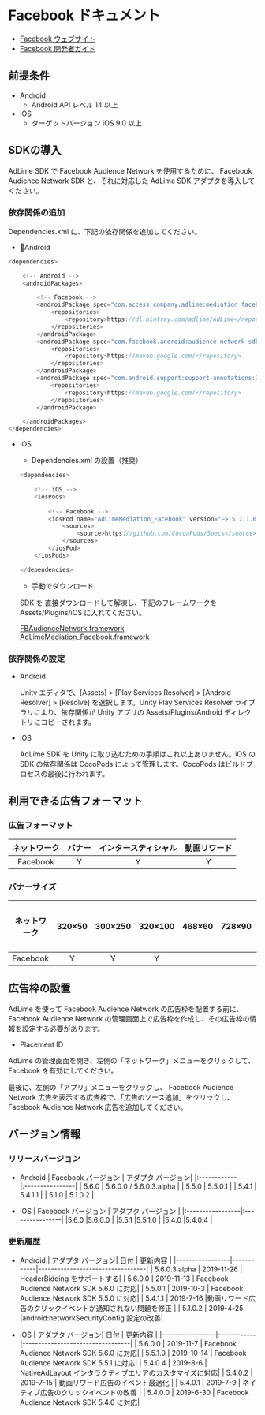 # Facebook ドキュメント
- [Facebook ウェブサイト](https://business.facebook.com/pub/home)
- [Facebook 開発者ガイド](https://developers.facebook.com/docs/audience-network/unity)

## 前提条件
- Android
    - Android API レベル 14 以上
- iOS
    - ターゲットバージョン iOS 9.0 以上

## SDKの導入
AdLime SDK で Facebook Audience Network を使用するために、 Facebook Audience Network SDK と、それに対応した AdLime SDK アダプタを導入してください。

### 依存関係の追加
 Dependencies.xml に、下記の依存関係を追加してください。
- Android
```csharp
<dependencies>

    <!-- Android -->
    <androidPackages>

        <!-- Facebook -->
        <androidPackage spec="com.access_company.adlime:mediation_facebook:6.2.0.0.alpha">
            <repositories>
                <repository>https://dl.bintray.com/adlime/AdLime</repository>
            </repositories>
        </androidPackage>
        <androidPackage spec="com.facebook.android:audience-network-sdk:6.2.0">
            <repositories>
                <repository>https://maven.google.com/</repository>
            </repositories>
        </androidPackage>
        <androidPackage spec="com.android.support:support-annotations:28.0.0">
            <repositories>
                <repository>https://maven.google.com/</repository>
            </repositories>
        </androidPackage>

    </androidPackages>
</dependencies>
```

- iOS
    - Dependencies.xml の設置（推奨）
    ```csharp
    <dependencies>

        <!-- iOS -->
        <iosPods>
        
            <!-- Facebook -->
            <iosPod name="AdLimeMediation_Facebook" version="~> 5.7.1.0">
                <sources>
                    <source>https://github.com/CocoaPods/Specs</source>
                </sources>
            </iosPod>
        </iosPods>

    </dependencies>
    ```
    - 手動でダウンロード

    SDK を 直接ダウンロードして解凍し、下記のフレームワークを Assets/Plugins/iOS に入れてください。
    
    [FBAudienceNetwork.framework](https://github.com/Ham-mer/AdLime-iOS-Pub/raw/master/DownloadZip/Networks/FBAudienceNetwork/FBAudienceNetwork_5.7.1.zip)<br>
    [AdLimeMediation_Facebook.framework](https://github.com/Ham-mer/AdLime-iOS-Pub/raw/master/DownloadZip/AdLimeMediation_Facebook/5.7.1.0.zip)

### 依存関係の設定
- Android

    Unity エディタで、[Assets] > [Play Services Resolver] > [Android Resolver] > [Resolve] を選択します。Unity Play Services Resolver ライブラリにより、依存関係が Unity アプリの Assets/Plugins/Android ディレクトリにコピーされます。

- iOS

    AdLime SDK を Unity に取り込むための手順はこれ以上ありません。iOS の SDK の依存関係は CocoPods によって管理します。CocoPods はビルドプロセスの最後に行われます。

## 利用できる広告フォーマット

### 広告フォーマット
|ネットワーク|バナー   |インタースティシャル         |動画リワード |
|:-----:|:----:|:----------:|:------:|
|Facebook  |Y     | Y          |Y       |

### バナーサイズ
|ネットワーク  |320×50  |300×250   |320×100  |468×60  |728×90  |スマート    |
|:-------:|:------:|:--------:|:-------:|:------:|:------:|:-------:|
|Facebook    |Y       |Y         |Y        |        |        |         |

## 広告枠の設置
AdLime を使って Facebook Audience Network の広告枠を配置する前に、Facebook Audience Network の管理画面上で広告枠を作成し、その広告枠の情報を設定する必要があります。
- Placement ID

AdLime の管理画面を開き、左側の「ネットワーク」メニューをクリックして、 Facebook を有効にしてください。

最後に、左側の「アプリ」メニューをクリックし、 Facebook Audience Network 広告を表示する広告枠で、「広告のソース追加」をクリックし、 Facebook Audience Network 広告を追加してください。

## バージョン情報

### リリースバージョン
- Android
    | Facebook バージョン | アダプタ バージョン|
    |:-----------------|:----------------|
    | 5.6.0             | 5.6.0.0 / 5.6.0.3.alpha |
    | 5.5.0             | 5.5.0.1        |
    | 5.4.1             | 5.4.1.1        |
    | 5.1.0             | 5.1.0.2        |

- iOS
    | Facebook バージョン | アダプタ バージョン    |
    |:-----------------|:----------------|
    |5.6.0             |5.6.0.0          |
    |5.5.1             |5.5.1.0          |
    |5.4.0             |5.4.0.4          |

### 更新履歴
- Android
    | アダプタ バージョン| 日付        | 更新内容                             |
    |-----------------|------------|----------------------------------|
    | 5.6.0.3.alpha   | 2019-11-26 | HeaderBidding をサポートする|
    | 5.6.0.0         | 2019-11-13 | Facebook Audience Network SDK 5.6.0 に対応|
    | 5.5.0.1         | 2019-10-3  | Facebook Audience Network SDK 5.5.0 に対応|
    | 5.4.1.1         | 2019-7-16  |動画リワード広告のクリックイベントが通知されない問題を修正             |
    | 5.1.0.2         | 2019-4-25  |android:networkSecurityConfig 設定の改善|

- iOS
    | アダプタ バージョン| 日付        | 更新内容                             |
    |-----------------|------------|----------------------------------|
    | 5.6.0.0         | 2019-11-7  | Facebook Audience Network SDK 5.6.0 に対応|
    | 5.5.1.0         | 2019-10-14 | Facebook Audience Network SDK 5.5.1 に対応|
    | 5.4.0.4         | 2019-8-6   | NativeAdLayout インタラクティブエリアのカスタマイズに対応|
    | 5.4.0.2         | 2019-7-15  | 動画リワード広告のイベント最適化             |
    | 5.4.0.1         | 2019-7-9   | ネイティブ広告のクリックイベントの改善        |
    | 5.4.0.0         | 2019-6-30  | Facebook Audience Network SDK 5.4.0 に対応|
